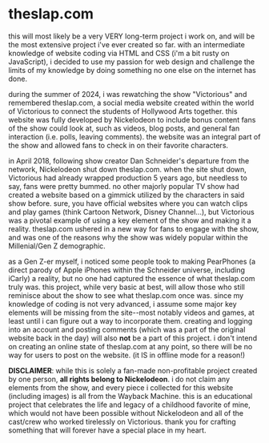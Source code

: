 # theslap.com

this will most likely be a very VERY long-term project i work on, and will be the most extensive project i've ever created so far. with an intermediate knowledge of website coding via HTML and CSS (i'm a bit rusty on JavaScript), i decided to use my passion for web design and challenge the limits of my knowledge by doing something no one else on the internet has done.

during the summer of 2024, i was rewatching the show "Victorious" and remembered theslap.com, a social media website created within the world of Victorious to connect the students of Hollywood Arts together. this website was fully developed by Nickelodeon to include bonus content fans of the show could look at, such as videos, blog posts, and general fan interaction (i.e. polls, leaving comments). the website was an integral part of the show and allowed fans to check in on their favorite characters.

in April 2018, following show creator Dan Schneider's departure from the network, Nickelodeon shut down theslap.com. when the site shut down, Victorious had already wrapped production 5 years ago, but needless to say, fans were pretty bummed. no other majorly popular TV show had created a website based on a gimmick utilized by the characters in said show before. sure, you have official websites where you can watch clips and play games (think Cartoon Network, Disney Channel...), but Victorious was a pivotal example of using a key element of the show and making it a reality. theslap.com ushered in a new way for fans to engage with the show, and was one of the reasons why the show was widely popular within the Millenial/Gen Z demographic.

as a Gen Z-er myself, i noticed some people took to making PearPhones (a direct parody of Apple iPhones within the Schneider universe, including iCarly) a reality, but no one had captured the essence of what theslap.com truly was. this project, while very basic at best, will allow those who still reminisce about the show to see what theslap.com once was. since my knowledge of coding is not very advanced, i assume some major key elements will be missing from the site--most notably videos and games, at least until i can figure out a way to incorporate them. creating and logging into an account and posting comments (which was a part of the original website back in the day) will also **not** be a part of this project. i don't intend on creating an online state of theslap.com at any point, so there will be no way for users to post on the website. (it IS in offline mode for a reason!)

**DISCLAIMER**: while this is solely a fan-made non-profitable project created by one person, **all rights belong to Nickelodeon**. i do not claim any elements from the show, and every piece i collected for this website (including images) is all from the Wayback Machine. this is an educational project that celebrates the life and legacy of a childhood favorite of mine, which would not have been possible without Nickelodeon and all of the cast/crew who worked tirelessly on Victorious. thank you for crafting something that will forever have a special place in my heart.
